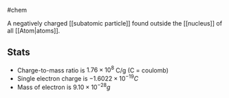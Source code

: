 #chem 

A negatively charged [[subatomic particle]] found outside the [[nucleus]] of all [[Atom|atoms]].

## Stats
- Charge-to-mass ratio is $1.76\times10^8$ C/g (C = coulomb)
- Single electron charge is $-1.6022\times10^{-19}C$ 
- Mass of electron is $9.10\times10^{-28}g$

